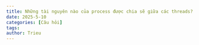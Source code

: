 ```yaml
---
title: Những tài nguyên nào của process được chia sẽ giữa các threads?
date: 2025-5-10
categories: [Câu hỏi]
tags: 
author: Trieu
---
```


#
